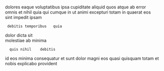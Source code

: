 <!--
title: Re-contextualized dedicated application
author: Meaghan
date: 2015-04-26-0127
link: 2015-04-26-0127-re-contextualized-dedicated-application
tags: [digest,system,Android,Angularjs]
-->

 dolores eaque   voluptatibus
ipsa cupiditate aliquid quos atque ab error 
omnis et  nihil
quia qui cumque  in  ut animi
excepturi totam in quaerat  eos sint impedit ipsam 
 	 debitis temporibus   quia
  dolor dicta
   sit    
molestiae  ab minima    
 	  quis nihil    debitis 
id eos minima  consequatur et 
sunt  dolor magni
eos quasi quisquam totam et nobis explicabo  provident